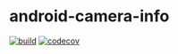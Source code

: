 # android-camera-info
[![build](https://github.com/amoseui/android-camera-info/actions/workflows/main.yml/badge.svg?branch=master)](https://github.com/amoseui/android-camera-info/actions/workflows/main.yml)
[![codecov](https://codecov.io/gh/amoseui/android-camera-info/branch/master/graph/badge.svg?token=oFpsuksGMc)](https://codecov.io/gh/amoseui/android-camera-info)
